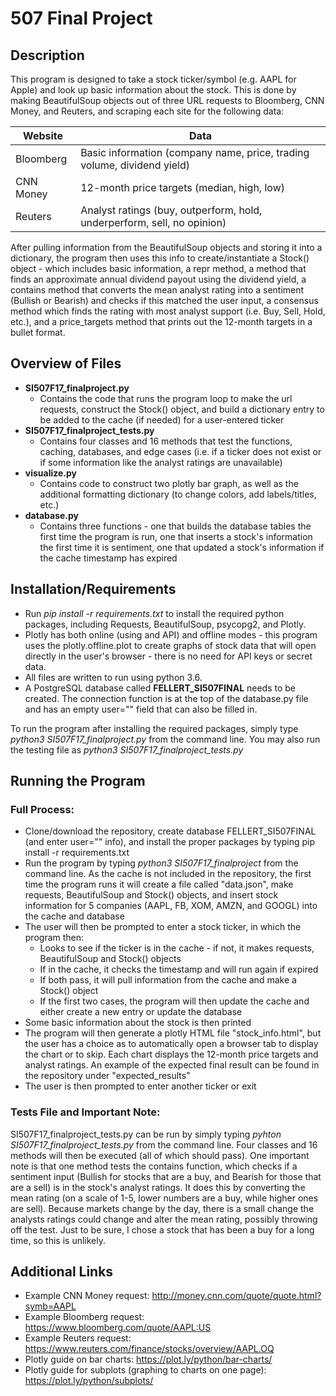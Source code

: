 # 507 Final Project

## Description

This program is designed to take a stock ticker/symbol (e.g. AAPL for Apple)
and look up basic information about the stock. This is done by making BeautifulSoup
objects out of three URL requests to Bloomberg, CNN Money, and Reuters, and scraping
each site for the following data:

Website    | Data
---------- | -------------
Bloomberg  | Basic information (company name, price, trading volume, dividend yield)
CNN Money  | 12-month price targets (median, high, low)
Reuters    | Analyst ratings (buy, outperform, hold, underperform, sell, no opinion)

After pulling information from the BeautifulSoup objects and storing it into a dictionary,
the program then uses this info to create/instantiate a Stock() object - which includes basic information,
a repr method, a method that finds an approximate annual dividend payout using the dividend yield, a
contains method that converts the mean analyst rating into a sentiment (Bullish or Bearish) and
checks if this matched the user input, a consensus method which finds the rating with most analyst support
(i.e. Buy, Sell, Hold, etc.), and a price_targets method that prints out the 12-month targets in a bullet format.


## Overview of Files

* **SI507F17_finalproject.py**
  * Contains the code that runs the program loop to make the url requests, construct the Stock() object,
    and build a dictionary entry to be added to the cache (if needed) for a user-entered ticker
* **SI507F17_finalproject_tests.py**
  * Contains four classes and 16 methods that test the functions, caching, databases, and edge cases
    (i.e. if a ticker does not exist or if some information like the analyst ratings are unavailable)
* **visualize.py**
  * Contains code to construct two plotly bar graph, as well as the additional formatting dictionary
    (to change colors, add labels/titles, etc.)
* **database.py**
  * Contains three functions - one that builds the database tables the first time the program is run,
    one that inserts a stock's information the first time it is sentiment, one that updated a stock's
    information if the cache timestamp has expired

## Installation/Requirements

 * Run *pip install -r requirements.txt* to install the required python packages, including
   Requests, BeautifulSoup, psycopg2, and Plotly.
 * Plotly has both online (using and API) and offline modes - this program
   uses the plotly.offline.plot to create graphs of stock data that will open directly in the
   user's browser - there is no need for API keys or secret data.
 * All files are written to run using python 3.6.
 * A PostgreSQL database called **FELLERT_SI507FINAL** needs to be created. The connection
   function is at the top of the database.py file and has an empty user="" field that can
   also be filled in.

To run the program after installing the required packages, simply type *python3 SI507F17_finalproject.py*
from the command line. You may also run the testing file as *python3 SI507F17_finalproject_tests.py*

## Running the Program

### Full Process:
* Clone/download the repository, create database FELLERT_SI507FINAL (and enter user="" info),
  and install the proper packages by typing pip install -r requirements.txt
* Run the program by typing *python3 SI507F17_finalproject* from the command line. As the cache is not included in the
  repository, the first time the program runs it will create a file called "data.json", make requests, BeautifulSoup
  and Stock() objects, and insert stock information for 5 companies (AAPL, FB, XOM, AMZN, and GOOGL) into the cache and database
* The user will then be prompted to enter a stock ticker, in which the program then:
  * Looks to see if the ticker is in the cache - if not, it makes requests, BeautifulSoup and Stock() objects
  * If in the cache, it checks the timestamp and will run again if expired
  * If both pass, it will pull information from the cache and make a Stock() object
  * If the first two cases, the program will then update the cache and either create a new entry or update the database
* Some basic information about the stock is then printed
* The program will then generate a plotly HTML file "stock_info.html", but the user has a choice as to automatically open
  a browser tab to display the chart or to skip. Each chart displays the 12-month price targets and analyst ratings. An example of the expected final result can be found in the repository under "expected_results"
* The user is then prompted to enter another ticker or exit

### Tests File and Important Note:
SI507F17_finalproject_tests.py can be run by simply typing *pyhton SI507F17_finalproject_tests.py* from the command line.
Four classes and 16 methods will then be executed (all of which should pass). One important note is that one method tests the contains function, which checks if a sentiment input (Bullish for stocks that are a buy, and Bearish for those that are a sell) is in the stock's analyst ratings. It does this by converting the mean rating (on a scale of 1-5, lower numbers are a buy, while
higher ones are sell). Because markets change by the day, there is a small change the analysts ratings could change and alter the mean rating, possibly throwing off the test. Just to be sure, I chose a stock that has been a buy for a long time, so this is unlikely.

## Additional Links

* Example CNN Money request: http://money.cnn.com/quote/quote.html?symb=AAPL
* Example Bloomberg request: https://www.bloomberg.com/quote/AAPL:US
* Example Reuters request: https://www.reuters.com/finance/stocks/overview/AAPL.OQ
* Plotly guide on bar charts: https://plot.ly/python/bar-charts/
* Plotly guide for subplots (graphing to charts on one page): https://plot.ly/python/subplots/
